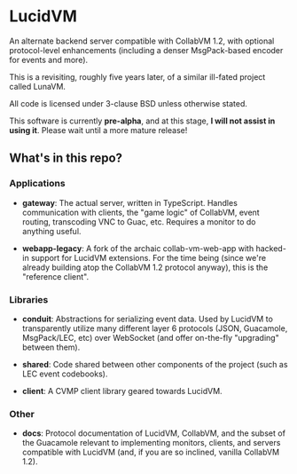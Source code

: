# LucidVM

An alternate backend server compatible with CollabVM 1.2, with optional protocol-level enhancements (including a denser MsgPack-based encoder for events and more).

This is a revisiting, roughly five years later, of a similar ill-fated project called LunaVM.

All code is licensed under 3-clause BSD unless otherwise stated.

This software is currently **pre-alpha**, and at this stage, **I will not assist in using it**. Please wait until a more mature release!


## What's in this repo?

### Applications

- **gateway**: The actual server, written in TypeScript. Handles communication with clients, the "game logic" of CollabVM, event routing, transcoding VNC to Guac, etc. Requires a monitor to do anything useful.

- **webapp-legacy**: A fork of the archaic collab-vm-web-app with hacked-in support for LucidVM extensions. For the time being (since we're already building atop the CollabVM 1.2 protocol anyway), this is the "reference client".

### Libraries

- **conduit**: Abstractions for serializing event data. Used by LucidVM to transparently utilize many different layer 6 protocols (JSON, Guacamole, MsgPack/LEC, etc) over WebSocket (and offer on-the-fly "upgrading" between them).

- **shared**: Code shared between other components of the project (such as LEC event codebooks).

- **client**: A CVMP client library geared towards LucidVM.

### Other

- **docs**: Protocol documentation of LucidVM, CollabVM, and the subset of the Guacamole relevant to implementing monitors, clients, and servers compatible with LucidVM (and, if you are so inclined, vanilla CollabVM 1.2).
